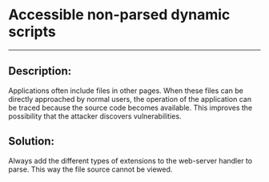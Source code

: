 # Accessible non-parsed dynamic scripts
-------

## Description:

Applications often include files in other pages. When these files can be directly
approached by normal users, the operation of the application can be traced because the
source code becomes available. This improves the possibility that the attacker discovers
vulnerabilities.


## Solution:

Always add the different types of extensions to the web-server handler to parse.
This way the file source cannot be viewed.
